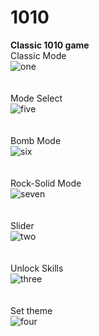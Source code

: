 # 1010
**Classic 1010 game**<br>
Classic Mode<br>
![one](https://user-images.githubusercontent.com/29523816/37477683-5c654404-2889-11e8-8a52-176c142e700d.png)<br>
<br>
<br>
Mode Select<br>
![five](https://user-images.githubusercontent.com/29523816/37478629-d18d9e00-288b-11e8-8d61-07e19e29e801.png)<br>
<br>
<br>
Bomb Mode<br>
![six](https://user-images.githubusercontent.com/29523816/37478718-0d9230fa-288c-11e8-8bec-547543fdbd70.png)<br>
<br><br>
Rock-Solid Mode<br>
![seven](https://user-images.githubusercontent.com/29523816/37478921-66453ecc-288c-11e8-86c6-fdba1640d23e.png)<br>
<br><br>
Slider<br>
![two](https://user-images.githubusercontent.com/29523816/37477960-10f8150e-288a-11e8-98fb-643976d2b5cb.png)<br>
<br><br>
Unlock Skills<br>
![three](https://user-images.githubusercontent.com/29523816/37478197-a23a685a-288a-11e8-91e6-17b45fb13e67.png)<br>
<br><br>
Set theme<br>
![four](https://user-images.githubusercontent.com/29523816/37478547-9000ac52-288b-11e8-92ae-c4f6787e6461.png)<br>






